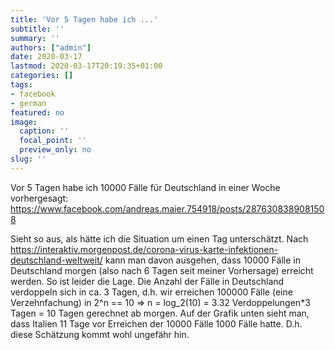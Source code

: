 ```yaml
---
title: 'Vor 5 Tagen habe ich ...'
subtitle: ''
summary: ''
authors: ["admin"]
date: 2020-03-17
lastmod: 2020-03-17T20:19:35+01:00
categories: []
tags:
- facebook
- german
featured: no
image:
  caption: ''
  focal_point: ''
  preview_only: no
slug: ''
---
```

Vor 5 Tagen habe ich 10000 Fälle für Deutschland in einer Woche vorhergesagt: https://www.facebook.com/andreas.maier.754918/posts/2876308389081508

Sieht so aus, als hätte ich die Situation um einen Tag unterschätzt. Nach https://interaktiv.morgenpost.de/corona-virus-karte-infektionen-deutschland-weltweit/ kann man davon ausgehen, dass 10000 Fälle in Deutschland morgen (also nach 6 Tagen seit meiner Vorhersage) erreicht werden. So ist leider die Lage. Die Anzahl der Fälle in Deutschland verdoppeln sich in ca. 3 Tagen, d.h. wir erreichen 100000 Fälle (eine Verzehnfachung) in 2^n == 10 => n = log_2(10) = 3.32 Verdoppelungen*3 Tagen = 10 Tagen gerechnet ab morgen. Auf der Grafik unten sieht man, dass Italien 11 Tage vor Erreichen der 10000 Fälle 1000 Fälle hatte. D.h. diese Schätzung kommt wohl ungefähr hin.


